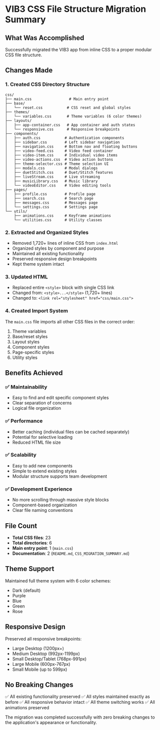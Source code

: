 # VIB3 CSS File Structure Migration Summary

## What Was Accomplished

Successfully migrated the VIB3 app from inline CSS to a proper modular CSS file structure.

## Changes Made

### 1. Created CSS Directory Structure
```
css/
├── main.css                 # Main entry point
├── base/
│   └── reset.css           # CSS reset and global styles
├── themes/
│   └── variables.css       # Theme variables (6 color themes)
├── layouts/
│   ├── app-container.css   # App container and auth states
│   └── responsive.css      # Responsive breakpoints
├── components/
│   ├── auth.css           # Authentication components
│   ├── sidebar.css        # Left sidebar navigation
│   ├── navigation.css     # Bottom nav and floating buttons
│   ├── video-feed.css     # Video feed container
│   ├── video-item.css     # Individual video items
│   ├── video-actions.css  # Video action buttons
│   ├── theme-selector.css # Theme selection UI
│   ├── modals.css         # Modal dialogs
│   ├── duetStitch.css     # Duet/Stitch features
│   ├── liveStream.css     # Live streaming
│   ├── musicLibrary.css   # Music library
│   └── videoEditor.css    # Video editing tools
├── pages/
│   ├── profile.css        # Profile page
│   ├── search.css         # Search page
│   ├── messages.css       # Messages page
│   └── settings.css       # Settings page
└── utils/
    ├── animations.css     # Keyframe animations
    └── utilities.css      # Utility classes
```

### 2. Extracted and Organized Styles
- Removed 1,720+ lines of inline CSS from `index.html`
- Organized styles by component and purpose
- Maintained all existing functionality
- Preserved responsive design breakpoints
- Kept theme system intact

### 3. Updated HTML
- Replaced entire `<style>` block with single CSS link
- Changed from: `<style>...</style>` (1,720+ lines)
- Changed to: `<link rel="stylesheet" href="css/main.css">`

### 4. Created Import System
The `main.css` file imports all other CSS files in the correct order:
1. Theme variables
2. Base/reset styles
3. Layout styles
4. Component styles
5. Page-specific styles
6. Utility styles

## Benefits Achieved

### ✅ Maintainability
- Easy to find and edit specific component styles
- Clear separation of concerns
- Logical file organization

### ✅ Performance
- Better caching (individual files can be cached separately)
- Potential for selective loading
- Reduced HTML file size

### ✅ Scalability
- Easy to add new components
- Simple to extend existing styles
- Modular structure supports team development

### ✅ Development Experience
- No more scrolling through massive style blocks
- Component-based organization
- Clear file naming conventions

## File Count
- **Total CSS files**: 23
- **Total directories**: 6
- **Main entry point**: 1 (`main.css`)
- **Documentation**: 2 (`README.md`, `CSS_MIGRATION_SUMMARY.md`)

## Theme Support
Maintained full theme system with 6 color schemes:
- Dark (default)
- Purple
- Blue
- Green
- Rose

## Responsive Design
Preserved all responsive breakpoints:
- Large Desktop (1200px+)
- Medium Desktop (992px-1199px)
- Small Desktop/Tablet (768px-991px)
- Large Mobile (600px-767px)
- Small Mobile (up to 599px)

## No Breaking Changes
✅ All existing functionality preserved
✅ All styles maintained exactly as before
✅ All responsive behavior intact
✅ All theme switching works
✅ All animations preserved

The migration was completed successfully with zero breaking changes to the application's appearance or functionality.